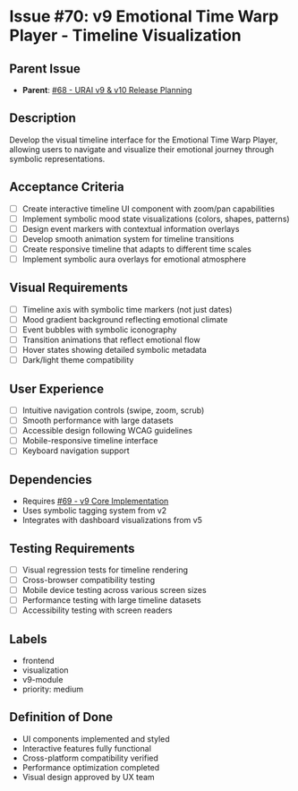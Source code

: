 # Issue #70: v9 Emotional Time Warp Player - Timeline Visualization

## Parent Issue
- **Parent**: [#68 - URAI v9 & v10 Release Planning](68-urai-v9-v10-release-planning-parent.md)

## Description
Develop the visual timeline interface for the Emotional Time Warp Player, allowing users to navigate and visualize their emotional journey through symbolic representations.

## Acceptance Criteria
- [ ] Create interactive timeline UI component with zoom/pan capabilities
- [ ] Implement symbolic mood state visualizations (colors, shapes, patterns)
- [ ] Design event markers with contextual information overlays
- [ ] Develop smooth animation system for timeline transitions
- [ ] Create responsive timeline that adapts to different time scales
- [ ] Implement symbolic aura overlays for emotional atmosphere

## Visual Requirements
- [ ] Timeline axis with symbolic time markers (not just dates)
- [ ] Mood gradient background reflecting emotional climate
- [ ] Event bubbles with symbolic iconography
- [ ] Transition animations that reflect emotional flow
- [ ] Hover states showing detailed symbolic metadata
- [ ] Dark/light theme compatibility

## User Experience
- [ ] Intuitive navigation controls (swipe, zoom, scrub)
- [ ] Smooth performance with large datasets
- [ ] Accessible design following WCAG guidelines
- [ ] Mobile-responsive timeline interface
- [ ] Keyboard navigation support

## Dependencies
- Requires [#69 - v9 Core Implementation](69-v9-emotional-time-warp-player-core.md)
- Uses symbolic tagging system from v2
- Integrates with dashboard visualizations from v5

## Testing Requirements
- [ ] Visual regression tests for timeline rendering
- [ ] Cross-browser compatibility testing
- [ ] Mobile device testing across various screen sizes
- [ ] Performance testing with large timeline datasets
- [ ] Accessibility testing with screen readers

## Labels
- frontend
- visualization
- v9-module
- priority: medium

## Definition of Done
- UI components implemented and styled
- Interactive features fully functional
- Cross-platform compatibility verified
- Performance optimization completed
- Visual design approved by UX team